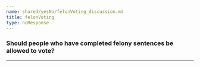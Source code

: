 ```yaml
---
name: shared/yesNo/felonVoting_discussion.md
title: felonVoting
type: noResponse
---
```


### Should people who have completed felony sentences be allowed to vote?

---


